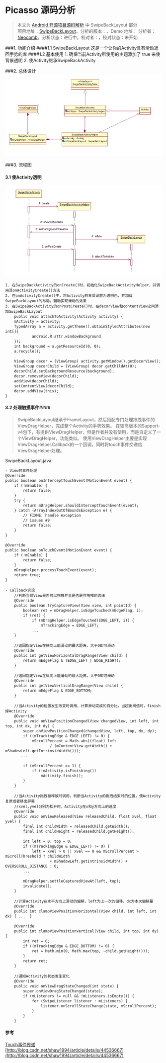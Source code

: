 Picasso 源码分析
====================================
> 本文为 [Android 开源项目源码解析](https://github.com/android-cn/android-open-project-analysis) 中 SwipeBackLayout 部分  
> 项目地址：[SwipeBackLayout](https://github.com/ikew0ng/SwipeBackLayout)，分析的版本：，Demo 地址：
> 分析者：[Neocomb](https://github.com/Neocomb)，分析状态：进行中。校对者：，校对状态：未开始

###1. 功能介绍
####1.1 SwipeBackLayout
	这是一个让你的Activity具有滑动返回手势的库
####1.2 基本使用
	1. 确保当前Activity所使用的主题添加了 <item name="android:windowIsTranslucent">true</item> 来使背景透明
	2. 使Activity继承SwipeBackActivity 

###2. 总体设计
![类图](image/SwipeBackLayout.png)

###3. 流程图
#### 3.1 使Activity透明 ####
![时序图](image/Activity.png)

	1. 在SwipeBackActivity的onCreate()时，初始化SwipeBackActivityHelper，并调用其onActivityCreate()方法
	2. 在onActivityCreate()中，将Activity的背景设置为透明色，并加载SwipeBackLayout的布局，辅助实现滑动的效果
	3. 在SwipeBackActivity的onPostCreate()时，在decorView和contentView之间添加SwipeBackLayout
        public void attachToActivity(Activity activity) {
        mActivity = activity;
        TypedArray a = activity.getTheme().obtainStyledAttributes(new int[]{
                android.R.attr.windowBackground
        });
        int background = a.getResourceId(0, 0);
        a.recycle();

        ViewGroup decor = (ViewGroup) activity.getWindow().getDecorView();
        ViewGroup decorChild = (ViewGroup) decor.getChildAt(0);
        decorChild.setBackgroundResource(background);
        decor.removeView(decorChild);
        addView(decorChild);
        setContentView(decorChild);
        decor.addView(this);
    }

#### 3.2 处理触摸事件####
>SwipeBackLayout继承于FrameLayout，然后搭配专门处理拖拽事件的ViewDragHelper，完成整个Activity的手势效果。
>在较高版本的Support-v4包下，有提供ViewDragHelper，但是作者并没有使用，而是自定义了一个ViewDragHelper，功能类似。
>使用ViewDragHelper主要是实现ViewDragHelper.Callback的一个回调，同时将touch事件交递给ViewDragHelper处理。

SwipeBackLayout.java:

	- View的事件处理
	@Override
    public boolean onInterceptTouchEvent(MotionEvent event) {
        if (!mEnable) {
            return false;
        }
        try {
            return mDragHelper.shouldInterceptTouchEvent(event);
        } catch (ArrayIndexOutOfBoundsException e) {
            // FIXME: handle exception
            // issues #9
            return false;
        }
    }

    @Override
    public boolean onTouchEvent(MotionEvent event) {
        if (!mEnable) {
            return false;
        }
        mDragHelper.processTouchEvent(event);
        return true;
    }

	- Callback实现
		//判断当前View是否可以拖拽并且是否是可拖拽的边缘
		@Override
		public boolean tryCaptureView(View view, int pointId) {
            boolean ret = mDragHelper.isEdgeTouched(mEdgeFlag, i);
            if (ret) {
                if (mDragHelper.isEdgeTouched(EDGE_LEFT, i)) {
                    mTrackingEdge = EDGE_LEFT;
				...
        }

		//返回指定View在横向上能滑动的最大距离，大于0即可滑动
        @Override
        public int getViewHorizontalDragRange(View child) {
            return mEdgeFlag & (EDGE_LEFT | EDGE_RIGHT);
        }

		//返回指定View在纵向上能滑动的最大距离，大于0即可滑动
        @Override
        public int getViewVerticalDragRange(View child) {
            return mEdgeFlag & EDGE_BOTTOM;
        }

		//当Activity的位置发生改变时调用，计算滑动完成的百分比，当超出阀值时，finish掉Activity
        @Override
        public void onViewPositionChanged(View changedView, int left, int top, int dx, int dy) {
            super.onViewPositionChanged(changedView, left, top, dx, dy);
            if ((mTrackingEdge & EDGE_LEFT) != 0) {
                mScrollPercent = Math.abs((float) left
                        / (mContentView.getWidth() + mShadowLeft.getIntrinsicWidth()));
           ...

            if (mScrollPercent >= 1) {
                if (!mActivity.isFinishing())
                    mActivity.finish();
            }
        }

		//当Activity拖拽被释放时调用，判断当Activity的拖拽结束时的位置，使Activity复原或者移出屏幕
		//xvel,yvel分别为松开时，Activity在x和y方向上的速度
        @Override
        public void onViewReleased(View releasedChild, float xvel, float yvel) {
            final int childWidth = releasedChild.getWidth();
            final int childHeight = releasedChild.getHeight();

            int left = 0, top = 0;
            if ((mTrackingEdge & EDGE_LEFT) != 0) {
                left = xvel > 0 || xvel == 0 && mScrollPercent > mScrollThreshold ? childWidth
                        + mShadowLeft.getIntrinsicWidth() + OVERSCROLL_DISTANCE : 0;
     		...

            mDragHelper.settleCapturedViewAt(left, top);
            invalidate();
        }

		//计算Activity在水平方向上滑动的偏移，left为上一次的偏移，dx为本次偏移量
        @Override
        public int clampViewPositionHorizontal(View child, int left, int dx) { ...  }

        @Override
        public int clampViewPositionVertical(View child, int top, int dy) {
            int ret = 0;
            if ((mTrackingEdge & EDGE_BOTTOM) != 0) {
                ret = Math.min(0, Math.max(top, -child.getHeight()));
            }
            return ret;
        }

		//通知Activity的状态发生变化
        @Override
        public void onViewDragStateChanged(int state) {
            super.onViewDragStateChanged(state);
            if (mListeners != null && !mListeners.isEmpty()) {
                for (SwipeListener listener : mListeners) {
                    listener.onScrollStateChange(state, mScrollPercent);
                }
            }
        }


#### 参考 ####
[Touch事件传递](http://codekk.com/blogs/detail/54cfab086c4761e5001b253e) <br>
[http://blog.csdn.net/shaw1994/article/details/44536667](http://blog.csdn.net/shaw1994/article/details/44536667)